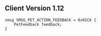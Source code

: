 ## Client Version 1.12

```rust,ignore
smsg SMSG_PET_ACTION_FEEDBACK = 0x02C6 {
    PetFeedback feedback;    
}

```
